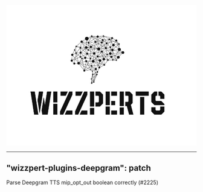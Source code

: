 ![Wizzpert Logo](wizzpert-plugins/assets/logo.png)

---
"wizzpert-plugins-deepgram": patch
---

Parse Deepgram TTS mip_opt_out boolean correctly (#2225)

